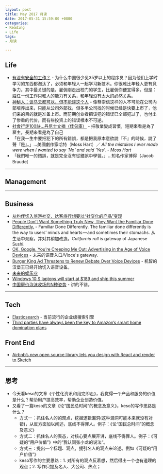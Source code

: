 ```yaml
---
layout: post
title: May 2017 月读
date: 2017-05-31 15:59:00 +0800
categories:
- Reading
- Life
tags:
- 月读

---
```


## Life

- [有没有安全的工作？](http://www.ruanyifeng.com/blog/2015/12/safe-job.html) - 为什么中国很少见35岁以上的程序员？因为他们上学时学习的东西都淘汰了，必须和年轻人一起学习新技术。你很难比年轻人更有竞争力，其中最关键的是，雇佣刚走出校门的学生，比雇佣你便宜得多。但是：胜任一份工作只和人的能力有关系，和年轻没有太大的必然关系。
- [神秘人：谈马云都可以，但不能谈这个人](https://moment.douban.com/post/106013/) - 像蔡崇信这样的人不可能在公司内部培养出来，只能从公司外部找，但多半公司找的时候已经是快要上市了，他们来的目的就是准备上市。而前期创业者把该犯的错误已全部犯过了，也付出了惨重的代价，而有些投资上的错误根本不可逆。
- [社會行走100訣…丹尼士文摘（佳句庫）](http://denniswatch.mysinablog.com/index.php?op=ViewArticle&articleId=1074546) - 把敬業變成習慣，短期來看是為了雇主，長期來看是為了自己
- 「在我一生中要把犯下的所有錯誤，都是把我原本意欲說『不』的時候，說了聲『是』。」…美國劇作家哈特（Moss Hart）／ *All the mistakes I ever made were when I wanted to say 'No' and said 'Yes'. - Moss Hart*
- 「我們唯一的錯誤，就是完全沒有從錯誤中學習。」…知名作家博得（Jacob Braude）

----

## Management


----

## Business

- [从约伴切入旅游社交，达客旅行想要以“社交化的产品”变现](https://36kr.com/p/5036684.html)
- [People Don’t Want Something Truly New, They Want the Familiar Done Differently.](https://medium.com/startup-grind/people-dont-want-something-truly-new-they-want-the-familiar-done-differently-7648f24f8fe7) - Familiar Done Differently. The familiar done differently is the way to users’ minds and hearts — and sometimes their stomachs. 从生活中观察，并对其稍加改造。*California roll* is gateway of Japanese Sushi.
- [OK, Google, You’re Creeping Me Out: Advertising in the Age of Voice Devices](https://medium.com/startup-grind/ok-google-youre-creeping-me-out-advertising-in-the-age-of-voice-devices-87af722d414d) - 未来的语音入口/Vioce's gateway.
- [Burger King Ad Threatens to Renew Debate Over Voice Devices](https://www.bloomberg.com/news/articles/2017-04-12/burger-king-ad-threatens-to-renew-debate-over-voice-devices) - 机智的汉堡王已经开始切入语音设备。
- [未来的娱乐业](http://www.ruanyifeng.com/blog/2017/01/entainment.html)
- [Windows 10 S laptops will start at $189 and ship this summer](https://techcrunch.com/2017/05/02/windows-10-s-laptops-will-start-at-189-and-ship-this-summer/)
- [中国房价泡沫收场的N种姿势](http://www.ftchinese.com/story/001072362?full=y) - 讲的不错。



----

## Tech

- [Elasticsearch](https://www.elastic.co/products/elasticsearch) - 当前流行的企业级搜索引擎
- [Third parties have always been the key to Amazon’s smart home domination plans](https://techcrunch.com/2017/05/06/amazon-echo-world-domination/?ncid=tcdaily&utm_medium=TCnewsletter)

## Front End

- [Airbnb’s new open source library lets you design with React and render to Sketch](https://techcrunch.com/2017/04/25/airbnbs-new-open-source-library-lets-you-design-with-react-and-render-to-sketch/)

----

## 思考

- 今天看keso的文章《个性化资讯和用完即走》，我觉得一个产品和服务的价值是什么？帮助用户提高效率，帮助企业创造价值。
- 又看了一篇keso的文章《论“国民总时间”的概念及意义》，keso的写作思路是什么？
	- 方式一：抓住名人的的观点，挖掘逻辑漏洞(这种漏洞可能本来就没有对错)，从反方面加以阐述，底线不得罪人。例子：《论“国民总时间”的概念及意义》
	- 方式二：抓住名人的表态，对核心要点展开讲，底线不得罪人。例子：《可疑的“用户价值”》中的“我认同张小龙的说法”。
	- 方式三：提出一个标题、观点，援引名人的观点来论述。例如《可疑的“用户价值”》
	- keso写作的主要思路：1. 对所有的观点反着想，然后得出一个也有道理的观点；2. 写作只提及名人、大公司、热点；
